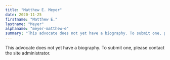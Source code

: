 ```yaml
---
title: "Matthew E. Meyer"
date: 2020-11-25
firstname: "Matthew E."
lastname: "Meyer"
alphaname: "meyer-matthew-e"
summary: "This advocate does not yet have a biography. To submit one, please contact the site administrator."
---
```

This advocate does not yet have a biography. To submit one, please contact the site administrator.

